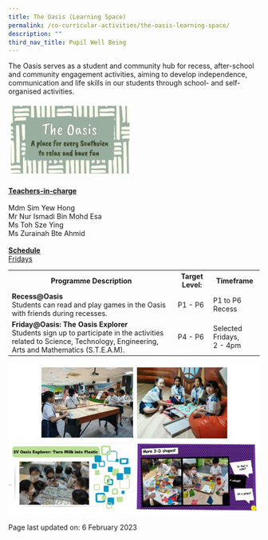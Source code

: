 ```yaml
---
title: The Oasis (Learning Space)
permalink: /co-curricular-activities/the-oasis-learning-space/
description: ""
third_nav_title: Pupil Well Being
---
```

<p>The Oasis serves as a student and community hub for recess, after-school and community engagement activities, aiming to develop independence, communication and life skills in our students through school- and self-organised activities.</p>
<img style = "width:50%" src = "/images/Oasis1.jpg">
<p><u><strong>Teachers-in-charge</strong></u><br /><br />Mdm Sim Yew Hong<br/>Mr Nur Ismadi Bin Mohd Esa<br />Ms Toh Sze Ying<br />Ms Zurainah Bte Ahmid<br /><br /><u><strong>Schedule</strong></u><br /><u>Fridays</u></p>
<table>
	<tbody>
		<tr>
			<th>Programme Description</th>
		<th>Target Level:</th>
		<th>Timeframe</th>
		</tr>
		<tr>
			<td><strong>Recess@Oasis</strong><br />Students can read and play games in the Oasis with friends during recesses.</td>
			<td>P1 - P6</td>
			<td>P1 to P6 Recess</td>
		</tr>
		<tr>
			<td><strong>Friday@Oasis: The Oasis Explorer</strong><br />
			Students sign up to participate in the activities related to Science, Technology, Engineering, Arts and Mathematics (S.T.E.A.M).</td>
			<td>P4 - P6</td>
			<td>Selected Fridays,<br />2 - 4pm</td>
		</tr>
	</tbody>
	</table>
<img src = "/images/Oasis2.jpg">
<p>Page last updated on: 6 February 2023</p>